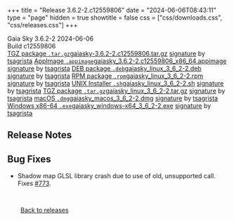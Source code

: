 +++
title = "Release 3.6.2-2.c12559806"
date = "2024-06-06T08:43:11"
type = "page"
hidden = true
showtitle = false
css = ["css/downloads.css", "css/releases.css"]
+++

<div class="download-container">
<div id="download-title">
<i class="gs-mdi-tag"></i>
Gaia Sky <span class="downloads-version">3.6.2-2</span> 
<time class="downloads-releasedate" datetime="2024-06-06T08:43:11" title="Published: 2024-06-06T08:43:11"><i class="gs-mdi-calendar"></i> 2024-06-06</time>
<div class="downloads-build">Build c12559806</div></div>
<div class="download-section">
<a href="https://gaia.ari.uni-heidelberg.de/gaiasky/releases/3.6.2-2.c12559806/gaiasky-3.6.2-2.c12559806.tar.gz" class="download-button"><i class="gs-mdi-zip-box icon-button"></i> TGZ package <code>.tar.gz</code><span class="download-sub">gaiasky-3.6.2-2.c12559806.tar.gz</span></a>
<span class="signature">
<a href="https://gaia.ari.uni-heidelberg.de/gaiasky/releases/3.6.2-2.c12559806/gaiasky-3.6.2-2.c12559806.tar.gz.sig">signature</a>  by  <a href="https://keyserver.ubuntu.com/pks/lookup?search=0x448C2B189756743013D5F7C22FD2A59C1D734C1F&fingerprint=on&op=index">tsagrista</a>
</span>
<a href="https://gaia.ari.uni-heidelberg.de/gaiasky/releases/3.6.2-2.c12559806/gaiasky_3.6.2-2.c12559806_x86_64.appimage" class="download-button"><i class="gs-material-symbols-box icon-button"></i> AppImage <code>.appimage</code><span class="download-sub">gaiasky_3.6.2-2.c12559806_x86_64.appimage</span></a>
<span class="signature">
<a href="https://gaia.ari.uni-heidelberg.de/gaiasky/releases/3.6.2-2.c12559806/gaiasky_3.6.2-2.c12559806_x86_64.appimage.sig">signature</a>  by  <a href="https://keyserver.ubuntu.com/pks/lookup?search=0x448C2B189756743013D5F7C22FD2A59C1D734C1F&fingerprint=on&op=index">tsagrista</a>
</span>
<a href="https://gaia.ari.uni-heidelberg.de/gaiasky/releases/3.6.2-2.c12559806/gaiasky_linux_3_6_2-2.deb" class="download-button"><i class="gs-mdi-debian icon-button"></i> DEB package <code>.deb</code><span class="download-sub">gaiasky_linux_3_6_2-2.deb</span></a>
<span class="signature">
<a href="https://gaia.ari.uni-heidelberg.de/gaiasky/releases/3.6.2-2.c12559806/gaiasky_linux_3_6_2-2.deb.sig">signature</a>  by  <a href="https://keyserver.ubuntu.com/pks/lookup?search=0x448C2B189756743013D5F7C22FD2A59C1D734C1F&fingerprint=on&op=index">tsagrista</a>
</span>
<a href="https://gaia.ari.uni-heidelberg.de/gaiasky/releases/3.6.2-2.c12559806/gaiasky_linux_3_6_2-2.rpm" class="download-button"><i class="gs-mdi-fedora icon-button"></i> RPM package <code>.rpm</code><span class="download-sub">gaiasky_linux_3_6_2-2.rpm</span></a>
<span class="signature">
<a href="https://gaia.ari.uni-heidelberg.de/gaiasky/releases/3.6.2-2.c12559806/gaiasky_linux_3_6_2-2.rpm.sig">signature</a>  by  <a href="https://keyserver.ubuntu.com/pks/lookup?search=0x448C2B189756743013D5F7C22FD2A59C1D734C1F&fingerprint=on&op=index">tsagrista</a>
</span>
<a href="https://gaia.ari.uni-heidelberg.de/gaiasky/releases/3.6.2-2.c12559806/gaiasky_linux_3_6_2-2.sh" class="download-button"><i class="gs-token-unix icon-button"></i> UNIX Installer <code>.sh</code><span class="download-sub">gaiasky_linux_3_6_2-2.sh</span></a>
<span class="signature">
<a href="https://gaia.ari.uni-heidelberg.de/gaiasky/releases/3.6.2-2.c12559806/gaiasky_linux_3_6_2-2.sh.sig">signature</a>  by  <a href="https://keyserver.ubuntu.com/pks/lookup?search=0x448C2B189756743013D5F7C22FD2A59C1D734C1F&fingerprint=on&op=index">tsagrista</a>
</span>
<a href="https://gaia.ari.uni-heidelberg.de/gaiasky/releases/3.6.2-2.c12559806/gaiasky_linux_3_6_2-2.tar.gz" class="download-button"><i class="gs-mdi-zip-box icon-button"></i> TGZ package <code>.tar.gz</code><span class="download-sub">gaiasky_linux_3_6_2-2.tar.gz</span></a>
<span class="signature">
<a href="https://gaia.ari.uni-heidelberg.de/gaiasky/releases/3.6.2-2.c12559806/gaiasky_linux_3_6_2-2.tar.gz.sig">signature</a>  by  <a href="https://keyserver.ubuntu.com/pks/lookup?search=0x448C2B189756743013D5F7C22FD2A59C1D734C1F&fingerprint=on&op=index">tsagrista</a>
</span>
<a href="https://gaia.ari.uni-heidelberg.de/gaiasky/releases/3.6.2-2.c12559806/gaiasky_macos_3_6_2-2.dmg" class="download-button"><i class="gs-fa6-brands-apple icon-button"></i> macOS <code>.dmg</code><span class="download-sub">gaiasky_macos_3_6_2-2.dmg</span></a>
<span class="signature">
<a href="https://gaia.ari.uni-heidelberg.de/gaiasky/releases/3.6.2-2.c12559806/gaiasky_macos_3_6_2-2.dmg.sig">signature</a>  by  <a href="https://keyserver.ubuntu.com/pks/lookup?search=0x448C2B189756743013D5F7C22FD2A59C1D734C1F&fingerprint=on&op=index">tsagrista</a>
</span>
<a href="https://gaia.ari.uni-heidelberg.de/gaiasky/releases/3.6.2-2.c12559806/gaiasky_windows-x64_3_6_2-2.exe" class="download-button"><i class="gs-fa6-brands-windows icon-button"></i> Windows x86-64 <code>.exe</code><span class="download-sub">gaiasky_windows-x64_3_6_2-2.exe</span></a>
<span class="signature">
<a href="https://gaia.ari.uni-heidelberg.de/gaiasky/releases/3.6.2-2.c12559806/gaiasky_windows-x64_3_6_2-2.exe.sig">signature</a>  by  <a href="https://keyserver.ubuntu.com/pks/lookup?search=0x448C2B189756743013D5F7C22FD2A59C1D734C1F&fingerprint=on&op=index">tsagrista</a>
</span>
</div>
</div>

<section class="release-notes">

# Release Notes


## Bug Fixes
- Shadow map GLSL library crash due to use of old, unsupported  call. Fixes [#773](https://codeberg.org/gaiasky/gaiasky/issues/773).
</section>


<p class="center-text" style="padding: 30px;"><a href="/downloads/releases"><i class="gs-mdi-arrow-left-bold-circle"></i> Back to releases</a>
</p>
